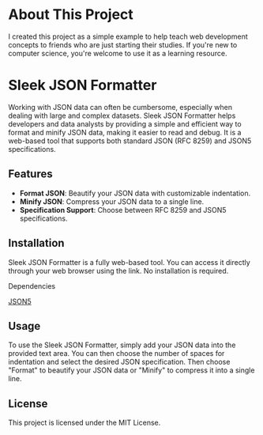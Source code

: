 # About This Project

I created this project as a simple example to help teach web development concepts to friends who are just starting their studies. If you're new to computer science, you're welcome to use it as a learning resource.

# Sleek JSON Formatter

Working with JSON data can often be cumbersome, especially when dealing with large and complex datasets. Sleek JSON Formatter helps developers and data analysts by providing a simple and efficient way to format and minify JSON data, making it easier to read and debug. It is a web-based tool that supports both standard JSON (RFC 8259) and JSON5 specifications.

## Features

- **Format JSON**: Beautify your JSON data with customizable indentation.
- **Minify JSON**: Compress your JSON data to a single line.
- **Specification Support**: Choose between RFC 8259 and JSON5 specifications.

## Installation

Sleek JSON Formatter is a fully web-based tool. You can access it directly through your web browser using the link. No installation is required.

Dependencies

[JSON5](https://cdnjs.cloudflare.com/ajax/libs/json5/2.2.1/index.min.js)

## Usage

To use the Sleek JSON Formatter, simply add your JSON data into the provided text area. You can then choose the number of spaces for indentation and select the desired JSON specification. Then choose "Format" to beautify your JSON data or "Minify" to compress it into a single line.

## License

This project is licensed under the MIT License.
